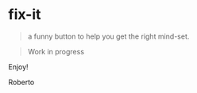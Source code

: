 # fix-it

> a funny button to help you get the right mind-set.

> Work in progress

Enjoy!

Roberto
